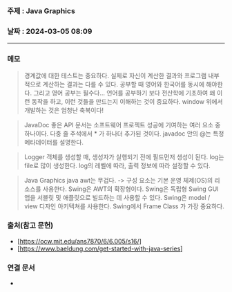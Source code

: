 ### 주제 : Java Graphics

### 날짜 : 2024-03-05 08:09
----
### 메모
> 경계값에 대한 테스트는 중요하다.
> 실제로 자신이 계산한 결과와 프로그램 내부적으로 계산하는 결과는 다를  수 있다.
> 공부할 때 영어와 한국어를 동시에 해야한다.
> 그리고 영어 공부는 필수다...
> 언어를 공부하기 보다 전산학에 기초하여 왜 이런 동작을 하고, 이런 것들을 만드는지 이해하는 것이 중요하다.
> window 위에서 개발하는 것은 엄청난 축복이다!

> JavaDoc
> 좋은 API 문서는 소프트웨어 프로젝트 성공에 기여하는 여러 요소 중 하나이다.
> 다중 줄 주석에서 * 가 하나더 추가된 것이다.
> javadoc 안의 @는 특정 메타데이터를 설명한다.

> Logger
> 객체를 생성할 때, 생성자가 실행되기 전에 필드먼저 생성이 된다.
> log는 file로 많이 생성한다.
> log의 레벨에 따라, 출력 정보에 따라 설정할 수 있다.

> Java Graphics
> java awt는 무겁다. -> 구성 요소는 기본 운영 체제(OS)의 리소스를 사용한다.
> Swing은 AWT의 확장형이다.
> Swing은 독립형 Swing GUI 앱을 서블릿 및 애플릿으로 빌드하는 데 사용할 수 있다.
> Swing은 model / view 디자인 아키텍쳐를 사용한다.
> Swing에서 Frame Class 가 가장 중요하다.
> 

### 출처(참고 문헌)
- [https://ocw.mit.edu/ans7870/6/6.005/s16/]
- [https://www.baeldung.com/get-started-with-java-series]

### 연결 문서
- 
